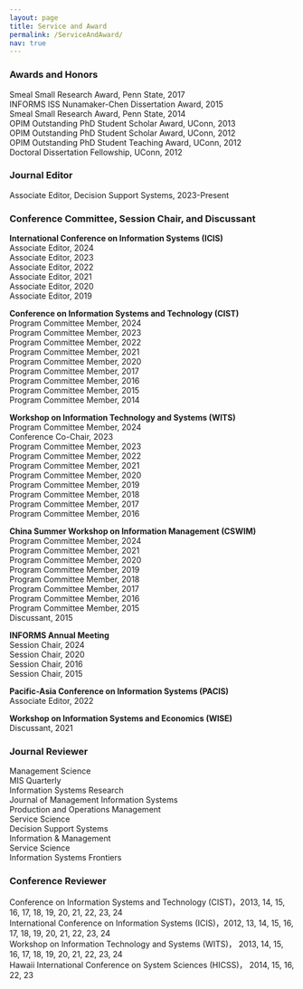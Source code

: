 ```yaml
---
layout: page
title: Service and Award
permalink: /ServiceAndAward/
nav: true
---
```



### Awards and Honors
Smeal Small Research Award, Penn State, 2017 <br>
INFORMS ISS Nunamaker-Chen Dissertation Award, 2015 <br>
Smeal Small Research Award, Penn State, 2014<br>
OPIM Outstanding PhD Student Scholar Award, UConn, 2013<br>
OPIM Outstanding PhD Student Scholar Award, UConn, 2012<br>
OPIM Outstanding PhD Student Teaching Award, UConn, 2012<br>
Doctoral Dissertation Fellowship, UConn, 2012<br>


### Journal Editor
Associate Editor, Decision Support Systems, 2023-Present <br>

### Conference Committee, Session Chair, and Discussant
**International Conference on Information Systems (ICIS)**  <br>
Associate Editor, 2024 <br>
Associate Editor, 2023 <br>
Associate Editor, 2022 <br>
Associate Editor, 2021 <br>
Associate Editor, 2020 <br>
Associate Editor, 2019 <br>
  
**Conference on Information Systems and Technology (CIST)**  <br>
Program Committee Member, 2024 <br>
Program Committee Member, 2023 <br>
Program Committee Member, 2022 <br>
Program Committee Member, 2021 <br>
Program Committee Member, 2020 <br>
Program Committee Member, 2017 <br>
Program Committee Member, 2016 <br>
Program Committee Member, 2015 <br>
Program Committee Member, 2014 <br>
  
**Workshop on Information Technology and Systems (WITS)**  <br>
Program Committee Member, 2024 <br>
Conference Co-Chair, 2023 <br>
Program Committee Member, 2023 <br>
Program Committee Member, 2022 <br>
Program Committee Member, 2021 <br>
Program Committee Member, 2020 <br>
Program Committee Member, 2019 <br>
Program Committee Member, 2018 <br>
Program Committee Member, 2017 <br>
Program Committee Member, 2016 <br>
  
**China Summer Workshop on Information Management (CSWIM)**  <br>
Program Committee Member, 2024 <br>
Program Committee Member, 2021 <br>
Program Committee Member, 2020 <br>
Program Committee Member, 2019 <br>
Program Committee Member, 2018 <br>
Program Committee Member, 2017 <br>
Program Committee Member, 2016 <br>
Program Committee Member, 2015 <br>
Discussant, 2015 <br>
  
**INFORMS Annual Meeting**  <br>
Session Chair, 2024 <br>
Session Chair, 2020 <br>
Session Chair, 2016 <br>
Session Chair, 2015 <br>
  
**Pacific-Asia Conference on Information Systems (PACIS)**  <br>
Associate Editor, 2022 <br>
  
**Workshop on Information Systems and Economics (WISE)**  <br>
Discussant, 2021 <br>



### Journal Reviewer
Management Science <br>
MIS Quarterly <br>
Information Systems Research <br>
Journal of Management Information Systems <br>
Production and Operations Management <br>
Service Science <br>
Decision Support Systems <br>
Information & Management <br>
Service Science <br>
Information Systems Frontiers <br>

 
### Conference Reviewer
Conference on Information Systems and Technology (CIST)，2013, 14, 15, 16, 17, 18, 19, 20, 21, 22, 23, 24 <br>
International Conference on Information Systems (ICIS)，2012, 13, 14, 15, 16, 17, 18, 19, 20, 21, 22, 23, 24 <br>
Workshop on Information Technology and Systems (WITS)， 2013, 14, 15, 16, 17, 18, 19, 20, 21, 22, 23, 24 <br>
Hawaii International Conference on System Sciences (HICSS)， 2014, 15, 16, 22, 23 <br>


